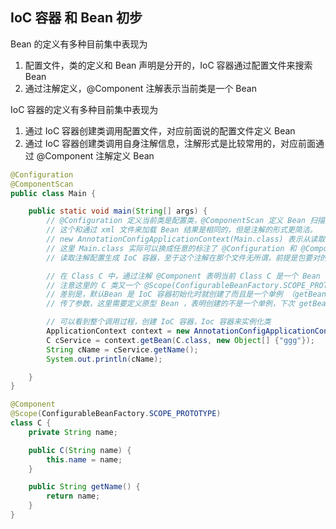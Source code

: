 ## IoC 容器 和 Bean 初步

Bean 的定义有多种目前集中表现为
1. 配置文件，类的定义和 Bean 声明是分开的，IoC 容器通过配置文件来搜索 Bean
2. 通过注解定义，@Component 注解表示当前类是一个 Bean

IoC 容器的定义有多种目前集中表现为
1. 通过 IoC 容器创建类调用配置文件，对应前面说的配置文件定义 Bean
2. 通过 IoC 容器创建类调用自身注解信息，注解形式是比较常用的，对应前面通过 @Component 注解定义 Bean


```java
@Configuration
@ComponentScan
public class Main {

    public static void main(String[] args) {
        // @Configuration 定义当前类是配置类，@ComponentScan 定义 Bean 扫描是扫描当前配置类所在的 Package，
        // 这个和通过 xml 文件来加载 Bean 结果是相同的，但是注解的形式更简洁。
        // new AnnotationConfigApplicationContext(Main.class) 表示从读取当前类的配置信息，也就是注解的启动类
        // 这里 Main.class 实际可以换成任意的标注了 @Configuration 和 @ComponentScan 的类 （测试的结果），目的就是
        // 读取注解配置生成 IoC 容器，至于这个注解在那个文件无所谓，前提是包要对的上

        // 在 Class C 中，通过注解 @Component 表明当前 Class C 是一个 Bean ，也就可以通过容器方法 getBean 来实例化这个 C 类
        // 注意这里的 C 类又一个 @Scope(ConfigurableBeanFactory.SCOPE_PROTOTYPE) ，表明这个一个原型 Bean ,和默认 Bean 的
        // 差别是，默认Bean 是 IoC 容器初始化时就创建了而且是一个单例 （getBean 总是获取的是同一个实例），因为这里我在 C 类的构造函数里面
        // 传了参数，这里需要定义原型 Bean ，表明创建的不是一个单例，下次 getBean 传参时，创建的是一个新的实例

        // 可以看到整个调用过程，创建 IoC 容器，Ioc 容器来实例化类
        ApplicationContext context = new AnnotationConfigApplicationContext(AppConfig.class);
        C cService = context.getBean(C.class, new Object[] {"ggg"});
        String cName = cService.getName();
        System.out.println(cName);

    }
}

@Component
@Scope(ConfigurableBeanFactory.SCOPE_PROTOTYPE)
class C {
    private String name;

    public C(String name) {
        this.name = name;
    }

    public String getName() {
        return name;
    }
}
```